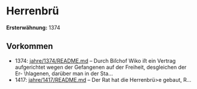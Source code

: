 # Herrenbrü

**Ersterwähnung:** 1374

## Vorkommen
- 1374: [jahre/1374/README.md](../jahre/1374/README.md) – Durch Biſchof Wiko iſt ein Vertrag aufgerichtet wegen
der Gefangenen auf der Freiheit, desgleichen der Er-
\hlagenen, darüber man in der Sta...
- 1417: [jahre/1417/README.md](../jahre/1417/README.md) – Der Rat hat die Herrenbrü>e gebaut, R...
